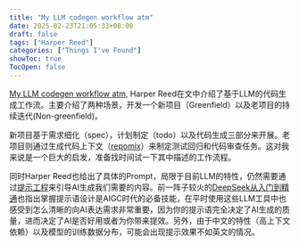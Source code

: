 ```yaml
---
title: "My LLM codegen workflow atm"
date: 2025-02-23T21:05:33+08:00
draft: false
tags: ["Harper Reed"]
categories: ["Things I've Found"]
showToc: true
TocOpen: false
---
```


[My LLM codegen workflow atm](https://harper.blog/2025/02/16/my-llm-codegen-workflow-atm/), Harper Reed在文中介绍了基于LLM的代码生成工作流。主要介绍了两种场景，开发一个新项目（Greenfield）以及老项目的持续迭代(Non-greenfield)。

新项目基于需求细化（spec），计划制定（todo）以及代码生成三部分来开展。老项目则通过生成代码上下文（[repomix](https://github.com/yamadashy/repomix)）来制定测试回归和代码审查任务。这对我来说是一个巨大的启发，准备找时间试一下其中描述的工作流程。

同时Harper Reed也给出了具体的Prompt，局限于目前LLM的特性，仍然需要通过[提示工程](https://www.promptingguide.ai)来引导AI生成我们需要的内容。前一阵子较火的[DeepSeek从入门到精通](https://mp.weixin.qq.com/s/3Igd0u3ToUmPE-od_wzRKw)也指出掌握提示语设计是AIGC时代的必备技能，在平时使用这些LLM工具中也感受到怎么清晰的向AI表达需求非常重要，因为你的提示语完全决定了AI生成的质量，进而决定了AI是否好用或者为你带来提效。另外，由于中文的特性（高上下文依赖）以及模型的训练数据分布，可能会出现提示效果不如英文的情况。